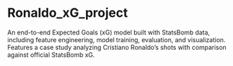 # Ronaldo_xG_project
An end-to-end Expected Goals (xG) model built with StatsBomb data, including feature engineering, model training, evaluation, and visualization. Features a case study analyzing Cristiano Ronaldo’s shots with comparison against official StatsBomb xG.
